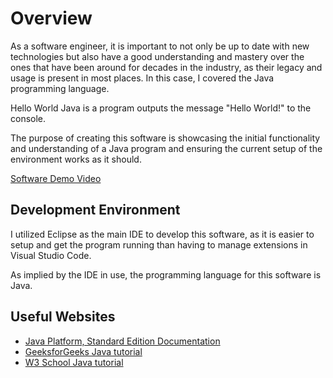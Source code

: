 # Overview

As a software engineer, it is important to not only be up to date with new technologies but also have a good understanding and mastery over the ones that have been around for decades in the industry, as their legacy and usage is present in most places. In this case, I covered the Java programming language.

Hello World Java is a program outputs the message "Hello World!" to the console.

The purpose of creating this software is showcasing the initial functionality and understanding of a Java program and ensuring the current setup of the environment works as it should.

[Software Demo Video](https://www.youtube.com/watch?v=-j_eniPplsM)

## Development Environment

I utilized Eclipse as the main IDE to develop this software, as it is easier to setup and get the program running than having to manage extensions in Visual Studio Code.

As implied by the IDE in use, the programming language for this software is Java.

## Useful Websites

* [Java Platform, Standard Edition Documentation](https://docs.oracle.com/en/java/javase/index.html)
* [GeeksforGeeks Java tutorial](https://www.geeksforgeeks.org/java/java/)
* [W3 School Java tutorial](https://www.w3schools.com/java/)
